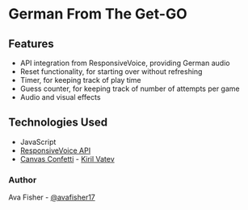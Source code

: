 # German From The Get-GO

## Features

- API integration from ResponsiveVoice, providing German audio
- Reset functionality, for starting over without refreshing
- Timer, for keeping track of play time
- Guess counter, for keeping track of number of attempts per game
- Audio and visual effects

## Technologies Used
- JavaScript
- [ResponsiveVoice API](https://responsivevoice.org/)
- [Canvas Confetti](https://github.com/catdad/canvas-confetti) - [Kiril Vatev](https://www.kirilv.com/)

### Author
Ava Fisher - [@avafisher17](https://github.com/avafisher17)

